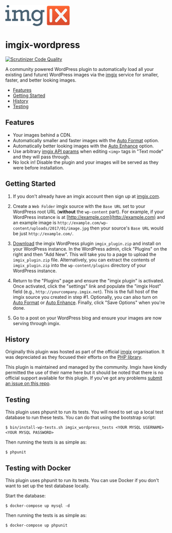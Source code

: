 ![imgix logo](assets/images/imgix-logo.png)

imgix-wordpress
===============

[![Scrutinizer Code Quality](https://scrutinizer-ci.com/g/imgix-wordpress/images-via-imgix/badges/quality-score.png?b=master)](https://scrutinizer-ci.com/g/imgix-wordpress/imgix-wordpress/?branch=master)

A community powered WordPress plugin to automatically load all your existing (and future) WordPress images via the [imgix](https://www.imgix.com/) service for smaller, faster, and better looking images.

* [Features](#features)
* [Getting Started](#getting-started)
* [History](#history)
* [Testing](#testing)

<a name="features"></a>
Features
--------

* Your images behind a CDN.
* Automatically smaller and faster images with the [Auto Format](http://blog.imgix.com/post/90838796454/webp-jpeg-xr-progressive-jpg-support-w-auto) option.
* Automatically better looking images with the [Auto Enhance](http://blog.imgix.com/post/85095931364/autoenhance) option.
* Use arbitrary [imgix API params](http://www.imgix.com/docs/reference) when editing `<img>` tags in "Text mode" and they will pass through.
* No lock in! Disable the plugin and your images will be served as they were before installation.

<a name="getting-started"></a>
Getting Started
---------------

1. If you don't already have an imgix account then sign up at [imgix.com](http://www.imgix.com).

2. Create a `Web Folder` imgix source with the `Base URL` set to your WordPress root URL (__without__ the `wp-content` part). For example, if your WordPress instance is at [http://example.com](http://example.com) and an example image is `http://example.com/wp-content/uploads/2017/01/image.jpg` then your source's `Base URL` would be just `http://example.com/`.

3. [Download](https://github.com/imgix-wordpress/imgix-wordpress/releases) the imgix WordPress plugin `imgix_plugin.zip` and install on your WordPress instance. In the WordPress admin, click "Plugins" on the right and then "Add New". This will take you to a page to upload the `imgix_plugin.zip` file. Alternatively, you can extract the contents of `imgix_plugin.zip` into the `wp-content/plugins` directory of your WordPress instance.

4. Return to the "Plugins" page and ensure the "imgix plugin" is activated. Once activated, click the "settings" link and populate the "imgix Host" field (e.g., `http://yourcompany.imgix.net`). This is the full host of the imgix source you created in step #1. Optionally, you can also turn on [Auto Format](http://blog.imgix.com/post/90838796454/webp-jpeg-xr-progressive-jpg-support-w-auto) or [Auto Enhance](http://blog.imgix.com/post/85095931364/autoenhance). Finally, click "Save Options" when you're done.

5. Go to a post on your WordPress blog and ensure your images are now serving through imgix.

<a name="history"></a>
History
--------

Originally this plugin was hosted as part of the official [imgix](https://github.com/imgix) organisation. It was depreciated as they focused their efforts on the [PHP library](https://github.com/imgix/imgix-php).

This plugin is maintained and managed by the community. Imgix have kindly permitted the use of their name here but it should be noted that there is no official support available for this plugin. If you've got any problems [submit an issue on this repo](https://github.com/imgix-wordpress/imgix-wordpress/issues/new).

<a name="testing"></a>
Testing
-------

This plugin uses phpunit to run its tests. You will need to set up a local test database to run these tests. You can do that using the bootstrap script:

```
$ bin/install-wp-tests.sh imgix_wordpress_tests <YOUR MYSQL USERNAME> <YOUR MYSQL PASSWORD>
```

Then running the tests is as simple as:

```
$ phpunit
```

<a name="testing-docker"></a>
Testing with Docker
-------

This plugin uses phpunit to run its tests. You can use Docker if you don't want to set up the test database locally.

Start the database:
```
$ docker-compose up mysql -d
```

Then running the tests is as simple as:
```
$ docker-compose up phpunit
```
